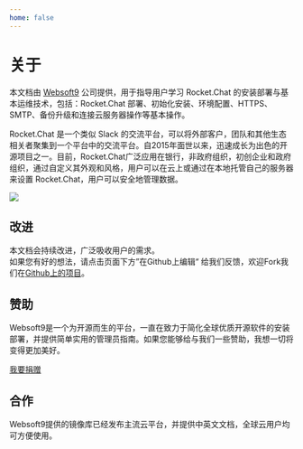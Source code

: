 ```yaml
---
home: false
---
```


# 关于

本文档由 [Websoft9](https://www.websoft9.com/) 公司提供，用于指导用户学习 Rocket.Chat 的安装部署与基本运维技术，包括：Rocket.Chat 部署、初始化安装、环境配置、HTTPS、SMTP、备份升级和连接云服务器操作等基本操作。

Rocket.Chat 是一个类似 Slack 的交流平台，可以将外部客户，团队和其他生态相关者聚集到一个平台中的交流平台。自2015年面世以来，迅速成长为出色的开源项目之一。目前，Rocket.Chat广泛应用在银行，非政府组织，初创企业和政府组织，通过自定义其外观和风格，用户可以在云上或通过在本地托管自己的服务器来设置 Rocket.Chat，用户可以安全地管理数据。

![](https://libs.websoft9.com/Websoft9/DocsPicture/zh/rocketchat/rocketchat-startchat-websoft9.png)

## 改进

本文档会持续改进，广泛吸收用户的需求。  
如果您有好的想法，请点击页面下方”在Github上编辑“ 给我们反馈，欢迎Fork我们在[Github上的项目](https://github.com/Websoft9/ansible-rocketchat)。

## 赞助

Websoft9是一个为开源而生的平台，一直在致力于简化全球优质开源软件的安装部署，并提供简单实用的管理员指南。如果您能够给与我们一些赞助，我想一切将变得更加美好。  

[我要捐赠](https://www.websoft9.com/aboutus/donate)

## 合作

Websoft9提供的镜像库已经发布主流云平台，并提供中英文文档，全球云用户均可方便使用。  
